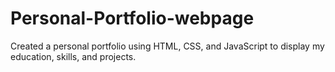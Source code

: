 # Personal-Portfolio-webpage
Created a personal portfolio using HTML, CSS, and JavaScript to display my education, skills, and projects.
